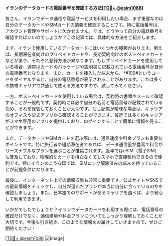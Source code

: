 **イランのデータカードの電話番号を確認する方法[[TG💪+ @esim1088](https://t.me/s/esim1088)]**

皆さん、イランでデータ通信や電話サービスを利用したい場合、まず重要なのは自分のデータカードやSIMカードの情報を確認することです。特に電話番号は、アカウント管理やサポートに欠かせません。では、どうやって自分の電話番号を確認すればいいのでしょうか？この記事では、具体的な方法をご紹介します。

まず、イランで使用しているデータカードにはいくつかの種類があります。例えば、長期滞在者向けのプリペイドカードや、長期契約向けのポストペイドカードなどがあり、それぞれ登録方法が異なります。もしプリペイドカードを使用している場合、通常はカードのパッケージや説明書に記載されている電話番号が自分の電話番号となります。また、カードを挿入した端末から、*#100#というコードをダイヤルすると、自分の電話番号が表示されることがあります。これは多くの携帯キャリアで共通して使える方法ですので、試してみてください。

一方、ポストペイドカードを使用している場合は、契約時の書類やメールで確認することが一般的です。契約時には必ず自分の名前と電話番号が記載されているため、それを保管しておくことが大切です。もし記憶が曖昧な場合は、キャリアのオフィスや公式アプリから確認することができます。最近では多くのキャリアがスマホ専用のアプリを提供しており、ログインすることで簡単に情報を見ることができます。

また、データカードやSIMカードを選ぶ際には、通信速度や料金プランも重要なポイントです。特に旅行者や短期滞在者であれば、データ通信量が豊富で料金がリーズナブルなプランを選ぶことが推奨されます。近年ではeSIM（電子SIM）も普及しており、物理的なカードを持たなくてもスマホで直接契約できるので便利です。特にイランのような国では、SIMロック解除済みの端末を持っていることが前提条件になります。

最後に、インターネット上での情報収集も非常に重要です。公式サイトやSNSでの最新情報をチェックし、自分が選んだプランが本当に自分に合っているのかを確認しましょう。また、日本語でのサポートがあるキャリアを選べば、より安心して利用できます。

いかがでしたでしょうか？イランでデータカードを利用する際には、電話番号の確認だけでなく、通信環境や料金プランについてもしっかり理解しておくことが大切です。今後も引き続き、このような情報をお届けしていきますので、ぜひご期待ください！

[[TG💪+ @esim1088](https://t.me/s/esim1088) ![Image](https://i.postimg.cc/Y0z9fWf4/image.png)]